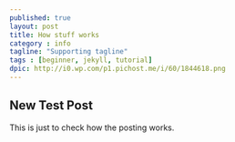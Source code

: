 ```yaml
---
published: true
layout: post
title: How stuff works
category : info
tagline: "Supporting tagline"
tags : [beginner, jekyll, tutorial]
dpic: http://i0.wp.com/p1.pichost.me/i/60/1844618.png
---
```



## New Test Post

This is just to check how the posting works.

